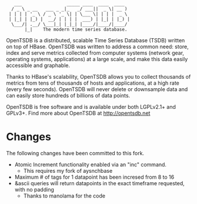        ___                 _____ ____  ____  ____
      / _ \ _ __   ___ _ _|_   _/ ___||  _ \| __ )
     | | | | '_ \ / _ \ '_ \| | \___ \| | | |  _ \
     | |_| | |_) |  __/ | | | |  ___) | |_| | |_) |
      \___/| .__/ \___|_| |_|_| |____/|____/|____/
           |_|    The modern time series database.

OpenTSDB is a distributed, scalable Time Series Database (TSDB) written on
top of HBase.  OpenTSDB was written to address a common need: store, index
and serve metrics collected from computer systems (network gear, operating
systems, applications) at a large scale, and make this data easily accessible
and graphable.

Thanks to HBase's scalability, OpenTSDB allows you to collect thousands of
metrics from tens of thousands of hosts and applications,  at a high rate
(every few seconds). OpenTSDB will never delete or downsample data and can
easily store hundreds of billions of data points.

OpenTSDB is free software and is available under both LGPLv2.1+ and GPLv3+.
Find more about OpenTSDB at http://opentsdb.net


# Changes
The following changes have been committed to this fork.

* Atomic Increment functionality enabled via an "inc" command.
  * This requires my fork of aysnchbase
* Maximum # of tags for 1 datapoint has been incresed from 8 to 16
* &ascii queries will return datapoints in the exact timeframe requested, with no padding
  * Thanks to manolama for the code
